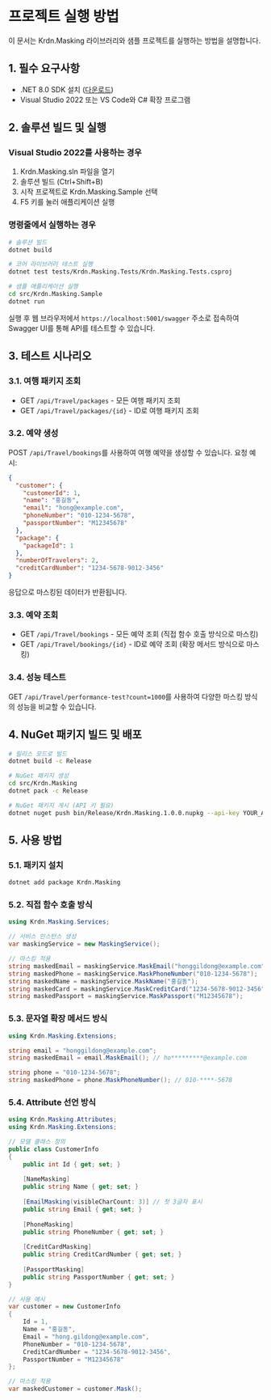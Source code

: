 # 프로젝트 실행 방법

이 문서는 Krdn.Masking 라이브러리와 샘플 프로젝트를 실행하는 방법을 설명합니다.

## 1. 필수 요구사항

- .NET 8.0 SDK 설치 ([다운로드](https://dotnet.microsoft.com/download/dotnet/8.0))
- Visual Studio 2022 또는 VS Code와 C# 확장 프로그램

## 2. 솔루션 빌드 및 실행

### Visual Studio 2022를 사용하는 경우

1. Krdn.Masking.sln 파일을 열기
2. 솔루션 빌드 (Ctrl+Shift+B)
3. 시작 프로젝트로 Krdn.Masking.Sample 선택
4. F5 키를 눌러 애플리케이션 실행

### 명령줄에서 실행하는 경우

```bash
# 솔루션 빌드
dotnet build

# 코어 라이브러리 테스트 실행
dotnet test tests/Krdn.Masking.Tests/Krdn.Masking.Tests.csproj

# 샘플 애플리케이션 실행
cd src/Krdn.Masking.Sample
dotnet run
```

실행 후 웹 브라우저에서 `https://localhost:5001/swagger` 주소로 접속하여 Swagger UI를 통해 API를 테스트할 수 있습니다.

## 3. 테스트 시나리오

### 3.1. 여행 패키지 조회

- GET `/api/Travel/packages` - 모든 여행 패키지 조회
- GET `/api/Travel/packages/{id}` - ID로 여행 패키지 조회

### 3.2. 예약 생성

POST `/api/Travel/bookings`를 사용하여 여행 예약을 생성할 수 있습니다. 요청 예시:

```json
{
  "customer": {
    "customerId": 1,
    "name": "홍길동",
    "email": "hong@example.com",
    "phoneNumber": "010-1234-5678",
    "passportNumber": "M12345678"
  },
  "package": {
    "packageId": 1
  },
  "numberOfTravelers": 2,
  "creditCardNumber": "1234-5678-9012-3456"
}
```

응답으로 마스킹된 데이터가 반환됩니다.

### 3.3. 예약 조회

- GET `/api/Travel/bookings` - 모든 예약 조회 (직접 함수 호출 방식으로 마스킹)
- GET `/api/Travel/bookings/{id}` - ID로 예약 조회 (확장 메서드 방식으로 마스킹)

### 3.4. 성능 테스트

GET `/api/Travel/performance-test?count=1000`를 사용하여 다양한 마스킹 방식의 성능을 비교할 수 있습니다.

## 4. NuGet 패키지 빌드 및 배포

```bash
# 릴리스 모드로 빌드
dotnet build -c Release

# NuGet 패키지 생성
cd src/Krdn.Masking
dotnet pack -c Release

# NuGet 패키지 게시 (API 키 필요)
dotnet nuget push bin/Release/Krdn.Masking.1.0.0.nupkg --api-key YOUR_API_KEY --source https://api.nuget.org/v3/index.json
```

## 5. 사용 방법

### 5.1. 패키지 설치

```bash
dotnet add package Krdn.Masking
```

### 5.2. 직접 함수 호출 방식

```csharp
using Krdn.Masking.Services;

// 서비스 인스턴스 생성
var maskingService = new MaskingService();

// 마스킹 적용
string maskedEmail = maskingService.MaskEmail("honggildong@example.com");     // ho*********@example.com
string maskedPhone = maskingService.MaskPhoneNumber("010-1234-5678");        // 010-****-5678
string maskedName = maskingService.MaskName("홍길동");                        // 홍**
string maskedCard = maskingService.MaskCreditCard("1234-5678-9012-3456");    // 1234-5678-****-3456
string maskedPassport = maskingService.MaskPassport("M12345678");            // M1******8
```

### 5.3. 문자열 확장 메서드 방식

```csharp
using Krdn.Masking.Extensions;

string email = "honggildong@example.com";
string maskedEmail = email.MaskEmail(); // ho*********@example.com

string phone = "010-1234-5678";
string maskedPhone = phone.MaskPhoneNumber(); // 010-****-5678
```

### 5.4. Attribute 선언 방식

```csharp
using Krdn.Masking.Attributes;
using Krdn.Masking.Extensions;

// 모델 클래스 정의
public class CustomerInfo
{
    public int Id { get; set; }
    
    [NameMasking]
    public string Name { get; set; }
    
    [EmailMasking(visibleCharCount: 3)] // 첫 3글자 표시
    public string Email { get; set; }
    
    [PhoneMasking]
    public string PhoneNumber { get; set; }
    
    [CreditCardMasking]
    public string CreditCardNumber { get; set; }
    
    [PassportMasking]
    public string PassportNumber { get; set; }
}

// 사용 예시
var customer = new CustomerInfo
{
    Id = 1,
    Name = "홍길동",
    Email = "hong.gildong@example.com",
    PhoneNumber = "010-1234-5678",
    CreditCardNumber = "1234-5678-9012-3456",
    PassportNumber = "M12345678"
};

// 마스킹 적용
var maskedCustomer = customer.Mask();
```
